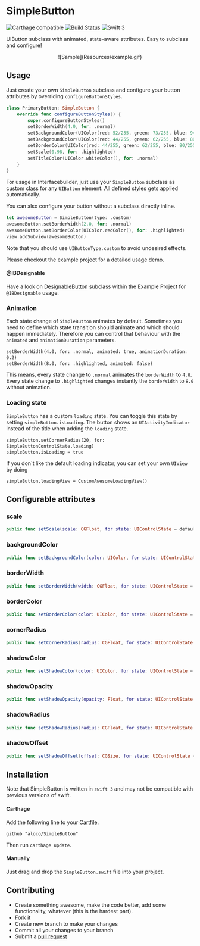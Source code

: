 # SimpleButton

![Carthage compatible](https://img.shields.io/badge/Carthage-compatible-4BC51D.svg?style=flat)
[![Build Status](https://travis-ci.org/aloco/SimpleButton.svg?branch=swift-3)](https://travis-ci.org/aloco/SimpleButton)
![Swift 3](https://img.shields.io/badge/Swift-3-orange.svg)


UIButton subclass with animated, state-aware attributes. Easy to subclass and configure!

<center>
![Sample](Resources/example.gif)
</center>

## Usage

Just create your own `SimpleButton` subclass and configure your button attributes by overriding `configureButtonStyles`.

```swift
class PrimaryButton: SimpleButton {
    override func configureButtonStyles() {
        super.configureButtonStyles()
		setBorderWidth(4.0, for: .normal)
        setBackgroundColor(UIColor(red: 52/255, green: 73/255, blue: 94/255, alpha: 1.0), for: .normal)
        setBackgroundColor(UIColor(red: 44/255, green: 62/255, blue: 80/255, alpha: 1.0), for: .highlighted)
        setBorderColor(UIColor(red: 44/255, green: 62/255, blue: 80/255, alpha: 1.0), for: .normal)
        setScale(0.98, for: .highlighted)
        setTitleColor(UIColor.whiteColor(), for: .normal)
    }
}
```
For usage in Interfacebuilder, just use your `SimpleButton` subclass as custom class for any `UIButton` element. All defined styles gets applied automatically.

You can also configure your button without a subclass directly inline.

```swift
let awesomeButton = SimpleButton(type: .custom)
awesomeButton.setBorderWidth(2.0, for: .normal)
awesomeButton.setBorderColor(UIColor.redColor(), for: .highlighted)
view.addSubview(awesomeButton)
```
Note that you should use `UIButtonType.custom` to avoid undesired effects.

Please checkout the example project for a detailed usage demo.

#### @IBDesignable

Have a look on [DesignableButton](Example/DesignableButton.swift) subclass within the Example Project for `@IBDesignable` usage.

### Animation
Each state change of `SimpleButton` animates by default. Sometimes you need to define which state transition should animate and which should happen immediately. Therefore you can control that behaviour with the `animated` and `animationDuration` parameters. 

```
setBorderWidth(4.0, for: .normal, animated: true, animationDuration: 0.2)
setBorderWidth(8.0, for: .highlighted, animated: false)

```
This means, every state change to `.normal` animates the `borderWidth` to `4.0`. 
Every state change to `.highlighted` changes instantly the `borderWidth` to `8.0` without animation.

### Loading state

`SimpleButton` has a custom `loading` state. You can toggle this state by setting `simpleButton.isLoading`. The button shows an `UIActivityIndicator` instead of the title when adding the `loading` state.

```
simpleButton.setCornerRadius(20, for: SimpleButtonControlState.loading)
simpleButton.isLoading = true

```
If you don´t like the default loading indicator, you can set your own `UIView` by doing
```
simpleButton.loadingView = CustomAwesomeLoadingView()
```


## Configurable attributes


### scale

```swift
public func setScale(scale: CGFloat, for state: UIControlState = default, animated: Bool = default, animationDuration: TimeInterval? = default)
```

### backgroundColor

```swift
public func setBackgroundColor(color: UIColor, for state: UIControlState = default, animated: Bool = default, animationDuration: TimeInterval? = default)
```

### borderWidth

```swift
public func setBorderWidth(width: CGFloat, for state: UIControlState = default, animated: Bool = default, animationDuration: TimeInterval? = default)
```

### borderColor

```swift
public func setBorderColor(color: UIColor, for state: UIControlState = default, animated: Bool = default, animationDuration: TimeInterval? = default)
```

### cornerRadius
```swift
public func setCornerRadius(radius: CGFloat, for state: UIControlState = default, animated: Bool = default, animationDuration: TimeInterval? = default)
```

### shadowColor
```swift
public func setShadowColor(color: UIColor, for state: UIControlState = default, animated: Bool = default, animationDuration: TimeInterval? = default)
```

### shadowOpacity
```swift
public func setShadowOpacity(opacity: Float, for state: UIControlState = default, animated: Bool = default, animationDuration: TimeInterval? = default)
```

### shadowRadius
```swift
public func setShadowRadius(radius: CGFloat, for state: UIControlState = default, animated: Bool = default, animationDuration: TimeInterval? = default)
```

### shadowOffset
```swift
public func setShadowOffset(offset: CGSize, for state: UIControlState = default, animated: Bool = default, animationDuration: TimeInterval? = default)
```

## Installation

Note that SimpleButton is written in `swift 3` and may not be compatible with previous versions of swift. 


#### Carthage

Add the following line to your [Cartfile](https://github.com/Carthage/Carthage/blob/master/Documentation/Artifacts.md#cartfile).

```
github "aloco/SimpleButton"
```

Then run `carthage update`.

#### Manually

Just drag and drop the `SimpleButton.swift` file into  your project.


## Contributing

* Create something awesome, make the code better, add some functionality,
  whatever (this is the hardest part).
* [Fork it](http://help.github.com/forking/)
* Create new branch to make your changes
* Commit all your changes to your branch
* Submit a [pull request](http://help.github.com/pull-requests/)
